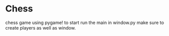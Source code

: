 # Chess
chess game using pygame!
to start run the main in window.py
make sure to create players as well as window.

